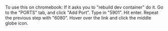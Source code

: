 To use this on chromebook:
If it asks you to "rebuild dev container" do it.
Go to the "PORTS" tab, and click "Add Port". Type in "5901". Hit enter.
Repeat the previous step with "6080".
Hover over the link and click the middle globe icon.
